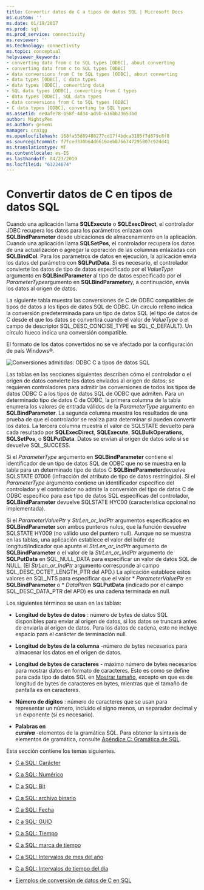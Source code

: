 ```yaml
---
title: Convertir datos de C a tipos de datos SQL | Microsoft Docs
ms.custom: ''
ms.date: 01/19/2017
ms.prod: sql
ms.prod_service: connectivity
ms.reviewer: ''
ms.technology: connectivity
ms.topic: conceptual
helpviewer_keywords:
- converting data from c to SQL types [ODBC], about converting
- converting data from c to SQL types [ODBC]
- data conversions from C to SQL types [ODBC], about converting
- data types [ODBC], C data types
- data types [ODBC], converting data
- SQL data types [ODBC], converting from C types
- data types [ODBC], SQL data types
- data conversions from C to SQL types [ODBC]
- C data types [ODBC], converting to SQL types
ms.assetid: ee0afe78-b58f-4d34-ad9b-616bb23653bd
author: MightyPen
ms.author: genemi
manager: craigg
ms.openlocfilehash: 168fa55d89488277cd17f4bdca3105f7d879c8f8
ms.sourcegitcommit: f7fced330b64d6616aeb8766747295807c92dd41
ms.translationtype: MT
ms.contentlocale: es-ES
ms.lasthandoff: 04/23/2019
ms.locfileid: "63224674"
---
```

# <a name="converting-data-from-c-to-sql-data-types"></a>Convertir datos de C en tipos de datos SQL
Cuando una aplicación llama **SQLExecute** o **SQLExecDirect**, el controlador JDBC recupera los datos para los parámetros enlazan con **SQLBindParameter** desde ubicaciones de almacenamiento en la aplicación. Cuando una aplicación llama **SQLSetPos**, el controlador recupera los datos de una actualización o agregar la operación de las columnas enlazadas con **SQLBindCol**. Para los parámetros de datos en ejecución, la aplicación envía los datos del parámetro con **SQLPutData**. Si es necesario, el controlador convierte los datos de tipo de datos especificado por el *ValueType* argumento en **SQLBindParameter** al tipo de datos especificado por el *ParameterType*argumento en **SQLBindParameter**y, a continuación, envía los datos al origen de datos.  
  
 La siguiente tabla muestra las conversiones de C de ODBC compatibles de tipos de datos a los tipos de datos SQL de ODBC. Un círculo relleno indica la conversión predeterminada para un tipo de datos SQL (el tipo de datos de C desde el que los datos se convertirá cuando el valor de *ValueType* o el campo de descriptor SQL_DESC_CONCISE_TYPE es SQL_C_DEFAULT). Un círculo hueco indica una conversión compatible.  
  
 El formato de los datos convertidos no se ve afectado por la configuración de país Windows®.  
  
 ![Conversiones admitidas: ODBC C a tipos de datos SQL](../../../odbc/reference/appendixes/media/apd1b.gif "apd1b")  
  
 Las tablas en las secciones siguientes describen cómo el controlador o el origen de datos convierte los datos enviados al origen de datos; se requieren controladores para admitir las conversiones de todos los tipos de datos ODBC C a los tipos de datos SQL de ODBC que admiten. Para un determinado tipo de datos C de ODBC, la primera columna de la tabla enumera los valores de entrada válidos de la *ParameterType* argumento en **SQLBindParameter**. La segunda columna muestra los resultados de una prueba de que el controlador se realiza para determinar si pueden convertir los datos. La tercera columna muestra el valor de SQLSTATE devuelto para cada resultado por **SQLExecDirect**, **SQLExecute**, **SQLBulkOperations**, **SQLSetPos**, o **SQLPutData**. Datos se envían al origen de datos solo si se devuelve SQL_SUCCESS.  
  
 Si el *ParameterType* argumento en **SQLBindParameter** contiene el identificador de un tipo de datos SQL de ODBC que no se muestra en la tabla para un determinado tipo de datos C **SQLBindParameter**devuelve SQLSTATE 07006 (infracción del atributo de tipo de datos restringido). Si el *ParameterType* argumento contiene un identificador específico del controlador y el controlador no admite la conversión del tipo de datos C de ODBC específico para ese tipo de datos SQL específicas del controlador, **SQLBindParameter** devuelve SQLSTATE HYC00 (característica opcional no implementada).  
  
 Si el *ParameterValuePtr* y *StrLen_or_IndPtr* argumentos especificados en **SQLBindParameter** son ambos punteros nulos, que la función devuelve SQLSTATE HY009 (no válido uso del puntero null). Aunque no se muestra en las tablas, una aplicación establece el valor del búfer de longitud/indicador que apunta el *StrLen_or_IndPtr* argumento de **SQLBindParameter** o el valor de la  *StrLen_or_IndPtr* argumento de **SQLPutData** en SQL_NULL_DATA para especificar un valor de datos SQL de NULL. (El *StrLen_or_IndPtr* argumento corresponde al campo SQL_DESC_OCTET_LENGTH_PTR del APD.) La aplicación establece estos valores en SQL_NTS para especificar que el valor \* *ParameterValuePtr* en **SQLBindParameter** o \* *DataPtr*en **SQLPutData** (indicado por el campo SQL_DESC_DATA_PTR del APD) es una cadena terminada en null.  
  
 Los siguientes términos se usan en las tablas:  
  
-   **Longitud de bytes de datos** : número de bytes de datos SQL disponibles para enviar al origen de datos, si los datos se truncará antes de enviarla al origen de datos. Para los datos de cadena, esto no incluye espacio para el carácter de terminación null.  
  
-   **Longitud de bytes de la columna** -número de bytes necesarios para almacenar los datos en el origen de datos.  
  
-   **Longitud de bytes de caracteres** - máximo número de bytes necesarios para mostrar datos en formato de caracteres. Esto es como se define para cada tipo de datos SQL en [Mostrar tamaño](../../../odbc/reference/appendixes/display-size.md), excepto en que es de longitud de bytes de caracteres en bytes, mientras que el tamaño de pantalla es en caracteres.  
  
-   **Número de dígitos** : número de caracteres que se usan para representar un número, incluido el signo menos, un separador decimal y un exponente (si es necesario).  
  
-   **Palabras en**   
     ***cursiva*** -elementos de la gramática SQL. Para obtener la sintaxis de elementos de gramática, consulte [Apéndice C: Gramática de SQL](../../../odbc/reference/appendixes/appendix-c-sql-grammar.md).  
  
 Esta sección contiene los temas siguientes.  
  
-   [C a SQL: Carácter](../../../odbc/reference/appendixes/c-to-sql-character.md)  
  
-   [C a SQL: Numérico](../../../odbc/reference/appendixes/c-to-sql-numeric.md)  
  
-   [C a SQL: Bit](../../../odbc/reference/appendixes/c-to-sql-bit.md)  
  
-   [C a SQL: archivo binario](../../../odbc/reference/appendixes/c-to-sql-binary.md)  
  
-   [C a SQL: Fecha](../../../odbc/reference/appendixes/c-to-sql-date.md)  
  
-   [C a SQL: GUID](../../../odbc/reference/appendixes/c-to-sql-guid.md)  
  
-   [C a SQL: Tiempo](../../../odbc/reference/appendixes/c-to-sql-time.md)  
  
-   [C a SQL: marca de tiempo](../../../odbc/reference/appendixes/c-to-sql-timestamp.md)  
  
-   [C a SQL: Intervalos de mes del año](../../../odbc/reference/appendixes/c-to-sql-year-month-intervals.md)  
  
-   [C a SQL: Intervalos de tiempo del día](../../../odbc/reference/appendixes/c-to-sql-day-time-intervals.md)  
  
-   [Ejemplos de conversión de datos de C en SQL](../../../odbc/reference/appendixes/c-to-sql-data-conversion-examples.md)
